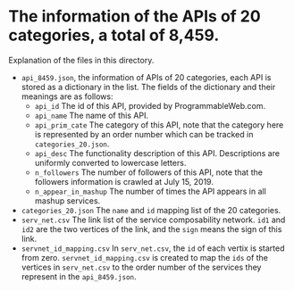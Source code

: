 # The information of the APIs of 20 categories, a total of 8,459.
Explanation of the files in this directory.

+ `api_8459.json`, the information of APIs of 20 categories, each API is stored as a dictionary in the list. The fields of the dictionary and their meanings are as follows:
  + `api_id` The id of this API, provided by ProgrammableWeb.com.
  + `api_name` The name of this API.
  + `api_prim_cate` The category of this API, note that the category here is represented by an order number which can be tracked in `categories_20.json`.
  + `api_desc` The functionality description of this API. Descriptions are uniformly converted to lowercase letters.
  + `n_followers` The number of followers of this API, note that the followers information is crawled at July 15, 2019.
  + `n_appear_in_mashup` The number of times the API appears in all mashup services.
+ `categories_20.json` The `name` and `id` mapping list of the 20 categories.
+ `serv_net.csv` The link list of the service composability network. `id1` and `id2` are the two vertices of the link, and the `sign` means the sign of this link.
+ `servnet_id_mapping.csv` In `serv_net.csv`, the `id` of each vertix is started from zero. `servnet_id_mapping.csv` is created to map the `ids` of the vertices in `serv_net.csv` to the order number of the services they represent in the `api_8459.json`.
